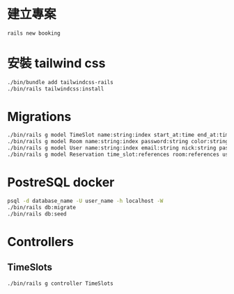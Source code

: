 # 建立專案

```sh
rails new booking
```

# 安裝 tailwind css

```sh
./bin/bundle add tailwindcss-rails
./bin/rails tailwindcss:install
```

# Migrations

```sh
./bin/rails g model TimeSlot name:string:index start_at:time end_at:time
./bin/rails g model Room name:string:index password:string color:string
./bin/rails g model User name:string:index email:string nick:string password_digest:string role:integer email_verified_at:time
./bin/rails g model Reservation time_slot:references room:references user:references date:date 
```

# PostreSQL docker

```sh
psql -d database_name -U user_name -h localhost -W
./bin/rails db:migrate
./bin/rails db:seed
```

# Controllers

## TimeSlots

```sh
./bin/rails g controller TimeSlots
```
